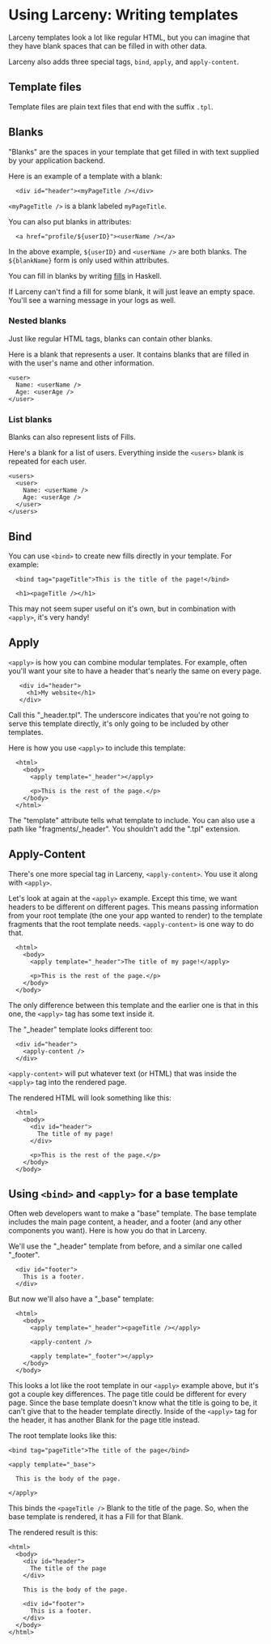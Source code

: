 # Using Larceny: Writing templates

Larceny templates look a lot like regular HTML, but you can imagine
that they have blank spaces that can be filled in with other
data.

Larceny also adds three special tags, `bind`, `apply`, and
`apply-content`.

## Template files

Template files are plain text files that end with the suffix `.tpl`.

## Blanks

"Blanks" are the spaces in your template that get filled in with text supplied
by your application backend.

Here is an example of a template with a blank:

```
  <div id="header"><myPageTitle /></div>
```

`<myPageTitle />` is a blank labeled `myPageTitle`.

You can also put blanks in attributes:

```
  <a href="profile/${userID}"><userName /></a>
```

In the above example, `${userID}` and `<userName />` are both blanks. The
`${blankName}` form is only used within attributes.

You can fill in blanks by writing [fills](fills) in Haskell.

If Larceny can't find a fill for some blank, it will just leave an empty space.
You'll see a warning message in your logs as well.

### Nested blanks

Just like regular HTML tags, blanks can contain other blanks.

Here is a blank that represents a user. It contains blanks that 
are filled in with the user's name and other information.

```
<user>
  Name: <userName />
  Age: <userAge />
</user>
```

### List blanks

Blanks can also represent lists of Fills.

Here's a blank for a list of users. Everything inside the 
`<users>` blank is repeated for each user.

```
<users>
  <user>
    Name: <userName />
    Age: <userAge />
  </user>
</users>
```

## Bind

You can use `<bind>` to create new fills directly in your
template. For example:

```
  <bind tag="pageTitle">This is the title of the page!</bind>

  <h1><pageTitle /></h1>
```

This may not seem super useful on it's own, but in combination with
`<apply>`, it's very handy!

## Apply

`<apply>` is how you can combine modular templates. For example, often
you'll want your site to have a header that's nearly the same on every
page.

```
   <div id="header">
     <h1>My website</h1>
   </div>
```

Call this "_header.tpl". The underscore indicates that you're not
going to serve this template directly, it's only going to be included
by other templates.

Here is how you use `<apply>` to include this template:

```
  <html>
    <body>
      <apply template="_header"></apply>

      <p>This is the rest of the page.</p>
    </body>
  </html>
```

The "template" attribute tells what template to include. You can also
use a path like "fragments/_header". You shouldn't add the ".tpl"
extension.

## Apply-Content

There's one more special tag in Larceny, `<apply-content>`. You use it
along with `<apply>`.

Let's look at again at the `<apply>` example. Except this time, we
want headers to be different on different pages. This means passing
information from your root template (the one your app wanted to
render) to the template fragments that the root template needs.
`<apply-content>` is one way to do that.

```
  <html>
    <body>
      <apply template="_header">The title of my page!</apply>

      <p>This is the rest of the page.</p>
    </body>
  </body>
```

The only difference between this template and the earlier one is that
in this one, the `<apply>` tag has some text inside it.

The "\_header" template looks different too:

```
  <div id="header">
    <apply-content />
  </div>
```

`<apply-content>` will put whatever text (or HTML) that was inside
the `<apply>` tag into the rendered page.

The rendered HTML will look something like this:

```
  <html>
    <body>
      <div id="header">
        The title of my page!
      </div>

      <p>This is the rest of the page.</p>
    </body>
  </body>
```

## Using `<bind>` and `<apply>` for a base template

Often web developers want to make a "base" template. The base template
includes the main page content, a header, and a footer (and any other
components you want). Here is how you do that in Larceny.

We'll use the "\_header" template from before, and a similar one called
"\_footer".

```
  <div id="footer">
    This is a footer.
  </div>
```


But now we'll also have a "\_base" template:

```
  <html>
    <body>
      <apply template="_header"><pageTitle /></apply>

      <apply-content />

      <apply template="_footer"></apply>
    </body>
  </body>
```

This looks a lot like the root template in our `<apply>` example
above, but it's got a couple key differences. The page title could be
different for every page. Since the base template doesn't know what
the title is going to be, it can't give that to the header template
directly. Inside of the `<apply>` tag for the header, it has another
Blank for the page title instead.

The root template looks like this:

```
<bind tag="pageTitle">The title of the page</bind>

<apply template="_base">

  This is the body of the page.

</apply>
```

This binds the `<pageTitle />` Blank to the title of the page. So,
when the base template is rendered, it has a Fill for that Blank.

The rendered result is this:

```
<html>
  <body>
    <div id="header">
      The title of the page
    </div>

    This is the body of the page.

    <div id="footer">
      This is a footer.
    </div>
  </body>
</html>
```
